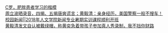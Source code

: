   
[C罗，肥胖患者学习的楷模](http://www.dianyue.me/archives/209/vtr1t41nbasghxjx/)  
[周立波晒录音，四揭、五揭唐爽谎言；黄毅清：亲身经历，美国警察一般不搜车！](http://www.dianyue.me/archives/198/5cwk7y6r3cyfxcsh/)  
[校园新闻||2018年人文学院新闻专业暑期实训课程顺利开班](http://www.dianyue.me/archives/322/y7tfhlafl9fhbjhc/)  
[黄毅清发文自认被戴绿帽，称黄奕急着带孩子参加真人秀录制，我不挡你财路](http://www.dianyue.me/archives/166/75iynobyzliyjh1v/)